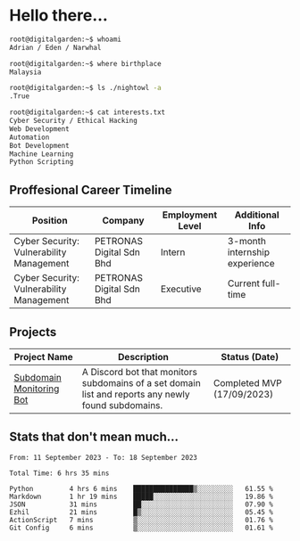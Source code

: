 # Hello there...

```bash
root@digitalgarden:~$ whoami
Adrian / Eden / Narwhal

root@digitalgarden:~$ where birthplace
Malaysia

root@digitalgarden:~$ ls ./nightowl -a
.True

root@digitalgarden:~$ cat interests.txt
Cyber Security / Ethical Hacking
Web Development
Automation
Bot Development
Machine Learning
Python Scripting
```

## Proffesional Career Timeline

|Position|Company|Employment Level|Additional Info|
|-------------|---------------------------------------------------------------|----|-----|
|Cyber Security: Vulnerability Management | PETRONAS Digital Sdn Bhd |Intern| 3-month internship experience |
|Cyber Security: Vulnerability Management | PETRONAS Digital Sdn Bhd |Executive|Current full-time|

## Projects

| Project Name | Description | Status (Date) |
|--------------|-------------|---------------|
|[Subdomain Monitoring Bot](https://github.com/edenfrey/subdomain-monitor)|A Discord bot that monitors subdomains of a set domain list and reports any newly found subdomains.|Completed MVP (17/09/2023)|

## Stats that don't mean much...

<!--START_SECTION:waka-->

```all_time
From: 11 September 2023 - To: 18 September 2023

Total Time: 6 hrs 35 mins

Python         4 hrs 6 mins    ███████████████▒░░░░░░░░░   61.55 %
Markdown       1 hr 19 mins    █████░░░░░░░░░░░░░░░░░░░░   19.86 %
JSON           31 mins         ██░░░░░░░░░░░░░░░░░░░░░░░   07.90 %
Ezhil          21 mins         █▒░░░░░░░░░░░░░░░░░░░░░░░   05.45 %
ActionScript   7 mins          ▒░░░░░░░░░░░░░░░░░░░░░░░░   01.76 %
Git Config     6 mins          ▒░░░░░░░░░░░░░░░░░░░░░░░░   01.61 %
```

<!--END_SECTION:waka-->
